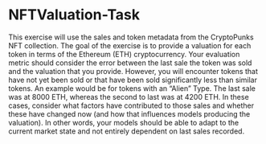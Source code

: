# NFTValuation-Task

This exercise will use the sales and token metadata from the CryptoPunks NFT collection. The goal of the
exercise is to provide a valuation for each token in terms of the Ethereum (ETH) cryptocurrency. Your
evaluation metric should consider the error between the last sale the token was sold and the valuation that
you provide. However, you will encounter tokens that have not yet been sold or that have been sold
significantly less than similar tokens. An example would be for tokens with an “Alien” Type. The last sale
was at 8000 ETH, whereas the second to last was at 4200 ETH. In these cases, consider what factors have
contributed to those sales and whether these have changed now (and how that influences models producing
the valuation). In other words, your models should be able to adapt to the current market state and not
entirely dependent on last sales recorded.
